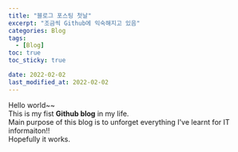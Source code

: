 ```yaml
---
title: "블로그 포스팅 첫날"
excerpt: "조금씩 Github에 익숙해지고 있음"
categories: Blog
tags:
  - [Blog]
toc: true
toc_sticky: true

date: 2022-02-02
last_modified_at: 2022-02-02
---
```

Hello world~~  
This is my fist __Github blog__ in my life.  
Main purpose of this blog is to unforget everything I've learnt for IT informaiton!!  
Hopefully it works.  
